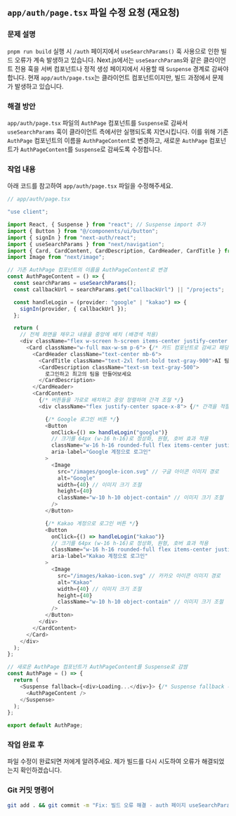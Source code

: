 ## `app/auth/page.tsx` 파일 수정 요청 (재요청)

### 문제 설명
`pnpm run build` 실행 시 `/auth` 페이지에서 `useSearchParams()` 훅 사용으로 인한 빌드 오류가 계속 발생하고 있습니다. Next.js에서는 `useSearchParams`와 같은 클라이언트 전용 훅을 서버 컴포넌트나 정적 생성 페이지에서 사용할 때 `Suspense` 경계로 감싸야 합니다. 현재 `app/auth/page.tsx`는 클라이언트 컴포넌트이지만, 빌드 과정에서 문제가 발생하고 있습니다.

### 해결 방안
`app/auth/page.tsx` 파일의 `AuthPage` 컴포넌트를 `Suspense`로 감싸서 `useSearchParams` 훅이 클라이언트 측에서만 실행되도록 지연시킵니다. 이를 위해 기존 `AuthPage` 컴포넌트의 이름을 `AuthPageContent`로 변경하고, 새로운 `AuthPage` 컴포넌트가 `AuthPageContent`를 `Suspense`로 감싸도록 수정합니다.

### 작업 내용
아래 코드를 참고하여 `app/auth/page.tsx` 파일을 수정해주세요.

```typescript
// app/auth/page.tsx

"use client";

import React, { Suspense } from "react"; // Suspense import 추가
import { Button } from "@/components/ui/button";
import { signIn } from "next-auth/react";
import { useSearchParams } from "next/navigation";
import { Card, CardContent, CardDescription, CardHeader, CardTitle } from "@/components/ui/card";
import Image from "next/image";

// 기존 AuthPage 컴포넌트의 이름을 AuthPageContent로 변경
const AuthPageContent = () => {
  const searchParams = useSearchParams();
  const callbackUrl = searchParams.get("callbackUrl") || "/projects";

  const handleLogin = (provider: "google" | "kakao") => {
    signIn(provider, { callbackUrl });
  };

  return (
    // 전체 화면을 채우고 내용을 중앙에 배치 (배경색 적용)
    <div className="flex w-screen h-screen items-center justify-center bg-gray-100">
      <Card className="w-full max-w-sm p-6"> {/* 카드 컴포넌트로 감싸고 패딩 추가 */}
        <CardHeader className="text-center mb-6">
          <CardTitle className="text-2xl font-bold text-gray-900">AI 팀 빌딩 매니저</CardTitle>
          <CardDescription className="text-sm text-gray-500">
            로그인하고 최고의 팀을 만들어보세요
          </CardDescription>
        </CardHeader>
        <CardContent>
          {/* 버튼들을 가로로 배치하고 중앙 정렬하며 간격 조절 */}
          <div className="flex justify-center space-x-8"> {/* 간격을 적절히 조절 */}

            {/* Google 로그인 버튼 */}
            <Button
              onClick={() => handleLogin("google")}
              // 크기를 64px (w-16 h-16)로 정상화, 원형, 호버 효과 적용
              className="w-16 h-16 rounded-full flex items-center justify-center p-0 bg-white border border-gray-300 shadow-md transition-transform duration-200 hover:scale-110 hover:shadow-lg"
              aria-label="Google 계정으로 로그인"
            >
              <Image
                src="/images/google-icon.svg" // 구글 아이콘 이미지 경로
                alt="Google"
                width={40} // 이미지 크기 조절
                height={40}
                className="w-10 h-10 object-contain" // 이미지 크기 조절
              />
            </Button>

            {/* Kakao 계정으로 로그인 버튼 */}
            <Button
              onClick={() => handleLogin("kakao")}
              // 크기를 64px (w-16 h-16)로 정상화, 원형, 호버 효과 적용
              className="w-16 h-16 rounded-full flex items-center justify-center p-0 bg-white border border-gray-300 shadow-md transition-transform duration-200 hover:scale-110 hover:shadow-lg"
              aria-label="Kakao 계정으로 로그인"
            >
              <Image
                src="/images/kakao-icon.svg" // 카카오 아이콘 이미지 경로
                alt="Kakao"
                width={40} // 이미지 크기 조절
                height={40}
                className="w-10 h-10 object-contain" // 이미지 크기 조절
              />
            </Button>
          </div>
        </CardContent>
      </Card>
    </div>
  );
};

// 새로운 AuthPage 컴포넌트가 AuthPageContent를 Suspense로 감쌈
const AuthPage = () => {
  return (
    <Suspense fallback={<div>Loading...</div>}> {/* Suspense fallback 추가 */}
      <AuthPageContent />
    </Suspense>
  );
};

export default AuthPage;
```

### 작업 완료 후
파일 수정이 완료되면 저에게 알려주세요. 제가 빌드를 다시 시도하여 오류가 해결되었는지 확인하겠습니다.

### Git 커밋 명령어
```bash
git add . && git commit -m "Fix: 빌드 오류 해결 - auth 페이지 useSearchParams Suspense 처리" && git push
```